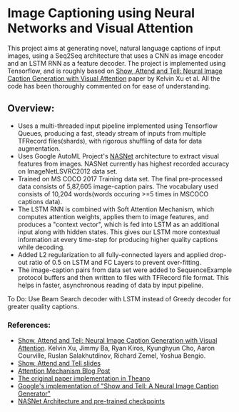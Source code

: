 # Image Captioning using Neural Networks and Visual Attention

This project aims at generating novel, natural language captions of input images, using a Seq2Seq architecture that uses a CNN as image encoder and an LSTM RNN as a feature decoder. The project is implemented using Tensorflow, and is roughly based on [Show, Attend and Tell: Neural Image Caption Generation with Visual Attention](https://arxiv.org/abs/1502.03044) paper by Kelvin Xu et al. All the code has been thoroughly commented on for ease of understanding.

## Overview: ##

* Uses a multi-threaded input pipeline implemented using Tensorflow Queues, producing a fast, steady stream of inputs from multiple TFRecord files(shards), with rigorous shuffling of data for data augmentation.   
* Uses Google AutoML Project's [NASNet](https://github.com/tensorflow/models/tree/master/research/slim/nets/nasnet) architecture to extract visual features from images. NASNet currently has highest recorded accuracy on ImageNetLSVRC2012 data set.
* Trained on MS COCO 2017 Training data set. The final pre-processed data consists of 5,87,605 image-caption pairs. The vocabulary used consists of 10,204 words(words occuring >=5 times in MSCOCO captions data).
* The LSTM RNN is combined with Soft Attention Mechanism, which computes attention weights, applies them to image features, and produces a "context vector", which is fed into LSTM as an additional input along with hidden states. This gives our LSTM more contextual information at every time-step for producing higher quality captions while decoding.
* Added L2 regularization to all fully-connected layers and applied drop-out ratio of 0.5 on LSTM and FC Layers to prevent over-fitting.
* The image-caption pairs from data set were added to SequenceExample protocol buffers and then written to files with TFRecord file format. This helps in faster, asynchronous reading of data by input pipeline.

To Do: Use Beam Search decoder with LSTM instead of Greedy decoder for greater quality captions.

### References: ###

* [Show, Attend and Tell: Neural Image Caption Generation with Visual Attention](https://arxiv.org/abs/1502.03044). Kelvin Xu, Jimmy Ba, Ryan Kiros, Kyunghyun Cho, Aaron Courville, Ruslan Salakhutdinov, Richard Zemel, Yoshua Bengio.
* [Show, Attend and Tell slides](http://www.slideshare.net/eunjileee/show-attend-and-tell-neural-image-caption-generation-with-visual-attention)
* [Attention Mechanism Blog Post](https://blog.heuritech.com/2016/01/20/attention-mechanism/)
* [The original paper implementation in Theano](https://github.com/kelvinxu/arctic-captions)
* [Google's implementation of "Show and Tell: A Neural Image Caption Generator"](https://github.com/tensorflow/models/tree/master/research/im2txt)
* [NASNet Architecture and pre-trained checkpoints](https://github.com/tensorflow/models/tree/master/research/slim/nets/nasnet)
